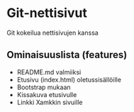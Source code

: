 # Git-nettisivut
Git kokeilua nettisivujen kanssa

## Ominaisuuslista (features)

* README.md valmiiksi
* Etusivu (index.html) oletussisällöille
* Bootstrap mukaan
* Kissakuva etusivulle
* Linkki Xamkkin sivuille